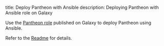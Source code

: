 title: Deploy Pantheon with Ansible 
description: Deploying Pantheon with Ansible role on Galaxy 
<!--- END of page meta data -->

Use the [Pantheon role](https://galaxy.ansible.com/pegasyseng/pantheon) published on Galaxy to deploy Pantheon using Ansible. 

Refer to the [Readme](https://galaxy.ansible.com/pegasyseng/pantheon) for details.  